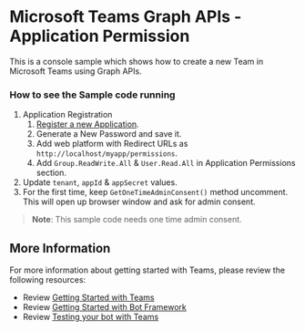 
# Microsoft Teams Graph APIs - Application Permission

This is a console sample which shows how to create a new Team in Microsoft Teams using Graph APIs.

### How to see the Sample code running
1. Application Registration 
    1. [Register a new Application](https://developer.microsoft.com/en-us/graph/docs/concepts/auth_v2_service).
    1. Generate a New Password and save it.
    1. Add web platform with Redirect URLs as `http://localhost/myapp/permissions`.
    1. Add `Group.ReadWrite.All` & `User.Read.All` in Application Permissions section.
1. Update `tenant`, `appId` & `appSecret` values.
1. For the first time, keep `GetOneTimeAdminConsent()` method uncomment. This will open up browser window and ask for admin consent.

>**Note**: This sample code needs one time admin consent.

## More Information
For more information about getting started with Teams, please review the following resources:
- Review [Getting Started with Teams](https://msdn.microsoft.com/en-us/microsoft-teams/setup)
- Review [Getting Started with Bot Framework](https://docs.microsoft.com/en-us/bot-framework/bot-builder-overview-getstarted)
- Review [Testing your bot with Teams](https://msdn.microsoft.com/en-us/microsoft-teams/botsadd)

